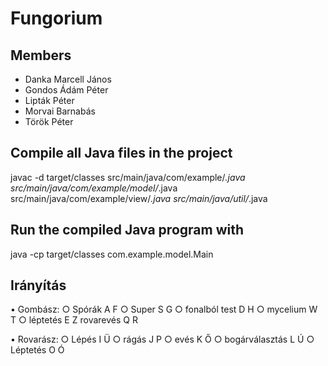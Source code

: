 # Fungorium

## Members
- Danka Marcell János
- Gondos Ádám Péter
- Lipták Péter
- Morvai Barnabás
- Török Péter

## Compile all Java files in the project
javac -d target/classes src/main/java/com/example/*.java src/main/java/com/example/model/*.java src/main/java/com/example/view/*.java src/main/java/util/*.java

## Run the compiled Java program with
java -cp target/classes com.example.model.Main

## Irányítás

•  Gombász:
○  Spórák A F
○  Super S G
○  fonalból test D H
○  mycelium W T
○  léptetés E Z
rovarevés Q R

•  Rovarász:
○  Lépés I Ü
○  rágás J P
○  evés K Ő
○  bogárválasztás L Ú
○  Léptetés O Ó
